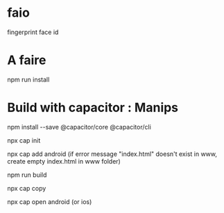 # faio
fingerprint  face id

# A faire
npm run install

# Build with capacitor : Manips
npm install --save @capacitor/core @capacitor/cli

npx cap init

npx cap add android    (if error message "index.html" doesn't exist in www,  create empty index.html in www folder)

npm run build

npx cap copy

npx cap open android (or ios)


